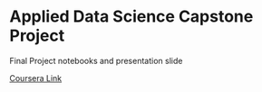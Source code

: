 # Applied Data Science Capstone Project

Final Project notebooks and presentation slide

[Coursera Link](https://www.coursera.org/learn/applied-data-science-capstone/home/welcome)
